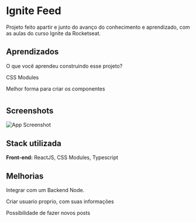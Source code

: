 
# Ignite Feed

Projeto feito apartir e junto do avanço do conhecimento e aprendizado, com as aulas do curso Ignite da Rocketseat.




## Aprendizados

O que você aprendeu construindo esse projeto?

CSS Modules

Melhor forma para criar os componentes

#
#
## Screenshots

![App Screenshot](https://imgur.com/HQBv8qs.png)




## Stack utilizada

**Front-end:** ReactJS, CSS Modules, Typescript





## Melhorias

Integrar com um Backend Node.

Criar usuario proprio, com suas informações

Possibilidade de fazer novos posts


